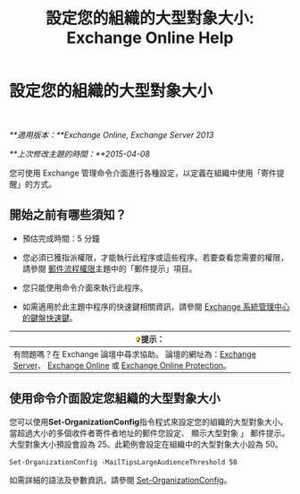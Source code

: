 ﻿---
title: '設定您的組織的大型對象大小: Exchange Online Help'
TOCTitle: 設定您的組織的大型對象大小
ms:assetid: 8a37911c-4339-4921-b5d3-0a5a774d4517
ms:mtpsurl: https://technet.microsoft.com/zh-tw/library/JJ659068(v=EXCHG.150)
ms:contentKeyID: 50473691
ms.date: 05/23/2018
mtps_version: v=EXCHG.150
ms.translationtype: MT
---

# 設定您的組織的大型對象大小

 

_**適用版本：**Exchange Online, Exchange Server 2013_

_**上次修改主題的時間：**2015-04-08_

您可使用 Exchange 管理命令介面進行各種設定，以定義在組織中使用「寄件提醒」的方式。

## 開始之前有哪些須知？

  - 預估完成時間：5 分鐘

  - 您必須已獲指派權限，才能執行此程序或這些程序。若要查看您需要的權限，請參閱 [郵件流程權限](mail-flow-permissions-exchange-2013-help.md)主題中的「郵件提示」項目。

  - 您只能使用命令介面來執行此程序。

  - 如需適用於此主題中程序的快速鍵相關資訊，請參閱 [Exchange 系統管理中心的鍵盤快速鍵](keyboard-shortcuts-in-the-exchange-admin-center-exchange-online-protection-help.md)。

<table>
<thead>
<tr class="header">
<th><img src="images/Bb124558.tip(EXCHG.150).gif" title="提示" alt="提示" />提示：</th>
</tr>
</thead>
<tbody>
<tr class="odd">
<td>有問題嗎？在 Exchange 論壇中尋求協助。 論壇的網址為：<a href="https://go.microsoft.com/fwlink/p/?linkid=60612">Exchange Server</a>、 <a href="https://go.microsoft.com/fwlink/p/?linkid=267542">Exchange Online</a> 或 <a href="https://go.microsoft.com/fwlink/p/?linkid=285351">Exchange Online Protection</a>。</td>
</tr>
</tbody>
</table>


## 使用命令介面設定您組織的大型對象大小

您可以使用**Set-OrganizationConfig**指令程式來設定您的組織的大型對象大小。當超過大小的多個收件者寄件者地址的郵件您設定、 顯示大型對象 」 郵件提示。大型對象大小預設會設為 25。此範例會設定在組織中的大型對象大小設為 50。

    Set-OrganizationConfig -MailTipsLargeAudienceThreshold 50

如需詳細的語法及參數資訊，請參閱 [Set-OrganizationConfig](https://technet.microsoft.com/zh-tw/library/aa997443\(v=exchg.150\))。

